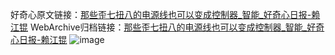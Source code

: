 好奇心原文链接：[那些歪七扭八的电源线也可以变成控制器_智能_好奇心日报-赖江锟](https://www.qdaily.com/articles/7255.html)
WebArchive归档链接：[那些歪七扭八的电源线也可以变成控制器_智能_好奇心日报-赖江锟](http://web.archive.org/web/20190623172142/https://www.qdaily.com/articles/7255.html)
![image](http://ww3.sinaimg.cn/large/007d5XDply1g3x0hvm9f9j30u02s11kx)